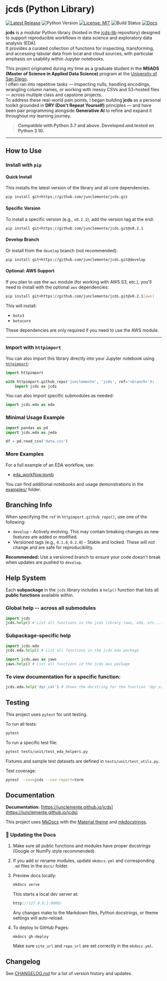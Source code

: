 # jcds (Python Library)

[![Latest Release](https://img.shields.io/github/v/release/junclemente/jcds-lib?label=release)](https://github.com/junclemente/jcds-lib/releases)
![Python Version](https://img.shields.io/badge/python-3.7%2B-blue)
[![License: MIT](https://img.shields.io/badge/License-MIT-yellow.svg)](https://opensource.org/licenses/MIT)
![Build Status](https://github.com/junclemente/jcds-lib/actions/workflows/python-app.yml/badge.svg)
[![Docs](https://img.shields.io/badge/docs-online-blue)](https://junclemente.github.io/jcds-lib/)

**jcds** is a modular Python library (hosted in the [jcds-lib](https://github.com/junclemente/jcds-lib) repository) designed to support reproducible workflows in data science and exploratory data analysis (EDA).  
It provides a curated collection of functions for inspecting, transforming, and accessing tabular data from local and cloud sources, with particular emphasis on usability within Jupyter notebooks.

This project originated during my time as a graduate student in the **MSADS (Master of Science in Applied Data Science)** program at the [University of San Diego](https://www.sandiego.edu/engineering/graduate/ms-applied-data-science.php).  
I often ran into repetitive tasks — inspecting nulls, handling encodings, wrangling column names, or working with messy CSVs and S3-hosted files — across multiple class and capstone projects.  
To address these real-world pain points, I began building **jcds** as a personal toolkit grounded in **DRY (Don't Repeat Yourself)** principles — and have been pair programming alongside **Generative AI** to refine and expand it throughout my learning journey.

> **Compatible with Python 3.7 and above. Developed and tested on Python 3.10.**

---

## How to Use

### Install with `pip`

#### Quick Install

This installs the latest version of the library and all core dependencies.

```bash
pip install git+https://github.com/junclemente/jcds.git
```

#### Specific Version

To install a specific version (e.g., `v0.2.1`), add the version tag at the end:

```bash
pip install git+https://github.com/junclemente/jcds.git@v0.2.1
```

#### Develop Branch

Or install from the `develop` branch (not recommended):

```bash
pip install git+https://github.com/junclemente/jcds.git@develop
```

#### Optional: AWS Support

If you plan to use the `aws` module (for working with AWS S3, etc.), you'll need to install with the optional `aws` dependencies:

```bash
pip install git+https://github.com/junclemente/jcds.git@v0.2.1[aws]
```

This will install:

- `boto3`
- `botocore`

These dependencies are only required if you need to use the AWS module.

---

### Import with `httpimport`

You can also import this library directly into your Jupyter notebook using [`httpimport`](https://pypi.org/project/httpimport/):

```python
import httpimport

with httpimport.github_repo('junclemente', 'jcds', ref='<branch>'):
    import jcds as jcds
```

You can also import specific submodules as needed:

```python
import jcds.eda as eda
```

### Minimal Usage Example

```python
import pandas as pd
import jcds.eda as jeda

df = pd.read_csv('data.csv')
```

### More Examples

For a full example of an EDA workflow, see:

- [eda_workflow.ipynb](./examples/eda_workflow.ipynb)

You can find additional notebooks and usage demonstrations in the [examples/](./examples/) folder.

## Branching Info

When specifying the `ref` in `httpimport.github_repo()`, use one of the following:

- `develop` - Actively evolving. This may contain breaking changes as new features are added or modified.
- Versioned tags (e.g., `0.1.0`, `0.2.0`) - Stable and locked. These will not change and are safe for reproducibility.

**Recommended:** Use a versioned branch to ensure your code doesn't break when updates are pushed to `develop`.

## Help System

Each **subpackage** in the `jcds` library includes a `help()` function that lists all **public functions** available within.

### Global help -- across all submodules

```python
import jcds
jcds.help() # List all functions in the jcds library (aws, eda, etc...)
```

### Subpackage-specific help

```python
import jcds.eda
jcds.eda.help() # List all functions in the jcds.eda package

import jcds.aws as jaws
jaws.help() # List all functions in the jcds.aws package
```

### To view documentation for a specific function:

```python
jcds.eda.help('dqr_cat') # Shows the docstring for the function 'dqr_cat`
```

## Testing

This project uses `pytest` for unit testing.

To run all tests:

```bash
pytest
```

To run a specific test file:

```bash
pytest tests/unit/test_eda_helpers.py
```

Fixtures and sample test datasets are defined in `tests/unit/test_utils.py`.

Test coverage:

```bash
pytest --cov=jcds --cov-report=term
```

## Documentation

**Documentation:** [https://junclemente.github.io/jcds](https://junclemente.github.io/jcds)

This project uses [MkDocs](https://www.mkdocs.org/) with the [Material theme](https://squidfunk.github.io/mkdocs-material/) and [mkdocstrings](https://mkdocstrings.github.io/).

### 🔄 Updating the Docs

1. Make sure all public functions and modules have proper docstrings (Google or NumPy style recommended).
2. If you add or rename modules, update `mkdocs.yml` and corresponding `.md` files in the `docs/` folder.
3. Preview docs locally:

   ```bash
   mkdocs serve
   ```

   This starts a local dev server at:

   ```cpp
   http://127.0.0.1:8000/
   ```

   Any changes make to the Markdown files, Python docstrings, or theme settings will auto-reload.

4. To deploy to GitHub Pages:
   ```bash
   mkdocs gh-deploy
   ```
   Make sure `site_url` and `repo_url` are set correctly in the `mkdocs.yml`.

## Changelog

See [CHANGELOG.md](./CHANGELOG.md) for a list of version history and updates.
